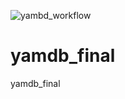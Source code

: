 ![yambd_workflow](https://github.com/Romanroman99/yamdb_final/actions/workflows/yamdb_workflow.yml/badge.svg?event=push)
# yamdb_final
yamdb_final
